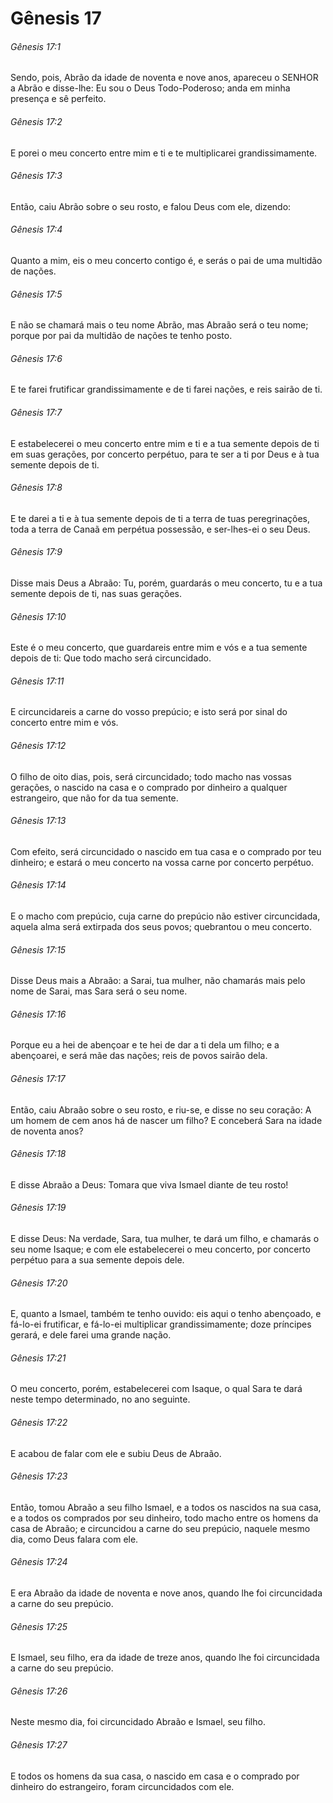 # Gênesis 17

###### Gênesis 17:1

Sendo, pois, Abrão da idade de noventa e nove anos, apareceu o SENHOR a Abrão e disse-lhe: Eu sou o Deus Todo-Poderoso; anda em minha presença e sê perfeito.

###### Gênesis 17:2

E porei o meu concerto entre mim e ti e te multiplicarei grandissimamente.

###### Gênesis 17:3

Então, caiu Abrão sobre o seu rosto, e falou Deus com ele, dizendo:

###### Gênesis 17:4

Quanto a mim, eis o meu concerto contigo é, e serás o pai de uma multidão de nações.

###### Gênesis 17:5

E não se chamará mais o teu nome Abrão, mas Abraão será o teu nome; porque por pai da multidão de nações te tenho posto.

###### Gênesis 17:6

E te farei frutificar grandissimamente e de ti farei nações, e reis sairão de ti.

###### Gênesis 17:7

E estabelecerei o meu concerto entre mim e ti e a tua semente depois de ti em suas gerações, por concerto perpétuo, para te ser a ti por Deus e à tua semente depois de ti.

###### Gênesis 17:8

E te darei a ti e à tua semente depois de ti a terra de tuas peregrinações, toda a terra de Canaã em perpétua possessão, e ser-lhes-ei o seu Deus.

###### Gênesis 17:9

Disse mais Deus a Abraão: Tu, porém, guardarás o meu concerto, tu e a tua semente depois de ti, nas suas gerações.

###### Gênesis 17:10

Este é o meu concerto, que guardareis entre mim e vós e a tua semente depois de ti: Que todo macho será circuncidado.

###### Gênesis 17:11

E circuncidareis a carne do vosso prepúcio; e isto será por sinal do concerto entre mim e vós.

###### Gênesis 17:12

O filho de oito dias, pois, será circuncidado; todo macho nas vossas gerações, o nascido na casa e o comprado por dinheiro a qualquer estrangeiro, que não for da tua semente.

###### Gênesis 17:13

Com efeito, será circuncidado o nascido em tua casa e o comprado por teu dinheiro; e estará o meu concerto na vossa carne por concerto perpétuo.

###### Gênesis 17:14

E o macho com prepúcio, cuja carne do prepúcio não estiver circuncidada, aquela alma será extirpada dos seus povos; quebrantou o meu concerto.

###### Gênesis 17:15

Disse Deus mais a Abraão: a Sarai, tua mulher, não chamarás mais pelo nome de Sarai, mas Sara será o seu nome.

###### Gênesis 17:16

Porque eu a hei de abençoar e te hei de dar a ti dela um filho; e a abençoarei, e será mãe das nações; reis de povos sairão dela.

###### Gênesis 17:17

Então, caiu Abraão sobre o seu rosto, e riu-se, e disse no seu coração: A um homem de cem anos há de nascer um filho? E conceberá Sara na idade de noventa anos?

###### Gênesis 17:18

E disse Abraão a Deus: Tomara que viva Ismael diante de teu rosto!

###### Gênesis 17:19

E disse Deus: Na verdade, Sara, tua mulher, te dará um filho, e chamarás o seu nome Isaque; e com ele estabelecerei o meu concerto, por concerto perpétuo para a sua semente depois dele.

###### Gênesis 17:20

E, quanto a Ismael, também te tenho ouvido: eis aqui o tenho abençoado, e fá-lo-ei frutificar, e fá-lo-ei multiplicar grandissimamente; doze príncipes gerará, e dele farei uma grande nação.

###### Gênesis 17:21

O meu concerto, porém, estabelecerei com Isaque, o qual Sara te dará neste tempo determinado, no ano seguinte.

###### Gênesis 17:22

E acabou de falar com ele e subiu Deus de Abraão.

###### Gênesis 17:23

Então, tomou Abraão a seu filho Ismael, e a todos os nascidos na sua casa, e a todos os comprados por seu dinheiro, todo macho entre os homens da casa de Abraão; e circuncidou a carne do seu prepúcio, naquele mesmo dia, como Deus falara com ele.

###### Gênesis 17:24

E era Abraão da idade de noventa e nove anos, quando lhe foi circuncidada a carne do seu prepúcio.

###### Gênesis 17:25

E Ismael, seu filho, era da idade de treze anos, quando lhe foi circuncidada a carne do seu prepúcio.

###### Gênesis 17:26

Neste mesmo dia, foi circuncidado Abraão e Ismael, seu filho.

###### Gênesis 17:27

E todos os homens da sua casa, o nascido em casa e o comprado por dinheiro do estrangeiro, foram circuncidados com ele.

